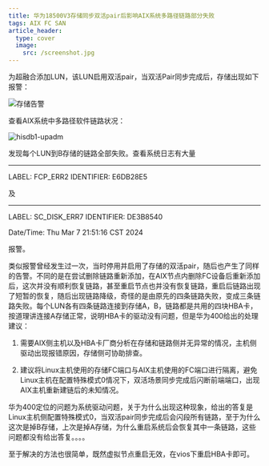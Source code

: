 ```yaml
---
title: 华为18500V3存储同步双活pair后影响AIX系统多路径链路部分失败
tags: AIX FC SAN
article_header: 
  type: cover
  image:
    src: /screenshot.jpg
---
```






为超融合添加LUN，该LUN启用双活pair，当双活Pair同步完成后，存储出现如下报警：

![存储告警](/home/xuan/Pictures/截图/存储告警.png)



查看AIX系统中多路径软件链路状况：

![hisdb1-upadm](/home/xuan/Pictures/截图/hisdb1-upadm.png)

发现每个LUN到B存储的链路全部失败。查看系统日志有大量

---------------------------------------------------------------------------
LABEL:          FCP_ERR2
IDENTIFIER:     E6DB28E5

及

---------------------------------------------------------------------------
LABEL:          SC_DISK_ERR7
IDENTIFIER:     DE3B8540

Date/Time:       Thu Mar  7 21:51:16 CST 2024

报警。

类似报警曾经发生过一次，当时停用并启用了存储的双活pair，随后也产生了同样的告警。不同的是在尝试删除链路重新添加，在AIX节点内删除FC设备后重新添加后，这次并没有顺利恢复链路，甚至重启节点也并没有恢复链路，重启后链路出现了短暂的恢复，随后出现链路降级，奇怪的是由原先的四条链路失败，变成三条链路失败。每个LUN各有四条链路连接到存储A，B，链路都是共用的四块HBA卡，按道理讲连接A存储正常，说明HBA卡的驱动没有问题，但是华为400给出的处理建议：



1. 需要AIX侧主机以及HBA卡厂商分析在存储和链路侧并无异常的情况，主机侧驱动出现报错原因，存储侧可协助排查。

2. 建议将Linux主机使用的存储FC端口与AIX主机使用的FC端口进行隔离，避免Linux主机在配置特殊模式0情况下，双活场景同步完成后闪断前端端口，出现AIX主机重新建链后的未知情况。

华为400定位的问题为系统驱动问题，关于为什么出现这种现象，给出的答复是Linux主机侧配置特殊模式0，当双活pair同步完成后会闪段所有链路，至于为什么这次是掉B存储，上次是掉A存储，为什么重启系统后会恢复其中一条链路，这些问题都没有给出答复。。。。

至于解决的方法也很简单，既然虚拟节点重启无效，在vios下重启HBA卡即可。

<!--more-->

